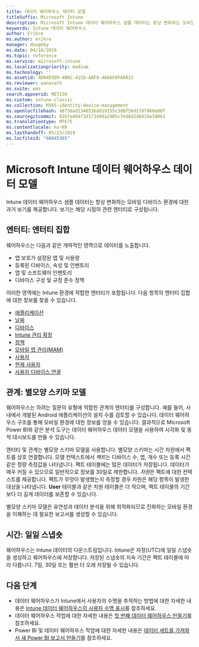 ```yaml
---
title: 데이터 웨어하우스 데이터 모델
titleSuffix: Microsoft Intune
description: Microsoft Intune 데이터 웨어하우스 샘플 데이터는 항상 변화하는 모바일 환경에 대한 과거 보기를 제공합니다.
keywords: Intune 데이터 웨어하우스
author: Erikre
ms.author: erikre
manager: dougeby
ms.date: 04/10/2019
ms.topic: reference
ms.service: microsoft-intune
ms.localizationpriority: medium
ms.technology: ''
ms.assetid: 4D04D3D9-4B6C-41CD-AAF8-466AF8FA6032
ms.reviewer: aanavath
ms.suite: ems
search.appverid: MET150
ms.custom: intune-classic
ms.collection: M365-identity-device-management
ms.openlocfilehash: a8756ad134853bdd19155c3d8f50d1f07960e80f
ms.sourcegitcommit: 916fed64f3d173498a2905c7ed8d2d6416e34061
ms.translationtype: MTE75
ms.contentlocale: ko-KR
ms.lasthandoff: 05/23/2019
ms.locfileid: "66045365"
---
```

# <a name="microsoft-intune-data-warehouse-data-model"></a>Microsoft Intune 데이터 웨어하우스 데이터 모델

Intune 데이터 웨어하우스 샘플 데이터는 항상 변화하는 모바일 디바이스 환경에 대한 과거 보기를 제공합니다. 보기는 해당 시점의 관련 엔터티로 구성됩니다.

## <a name="entities-entity-sets"></a>엔터티: 엔터티 집합

웨어하우스는 다음과 같은 개략적인 영역으로 데이터를 노출합니다.

  -  앱 보호가 설정된 앱 및 사용량
  -  등록된 디바이스, 속성 및 인벤토리
  -  앱 및 소프트웨어 인벤토리
  -  디바이스 구성 및 규정 준수 정책

이러한 영역에는 Intune 환경에 적합한 엔터티가 포함됩니다. 다음 항목의 엔터티 집합에 대한 정보를 찾을 수 있습니다.

  -  [애플리케이션](reports-ref-application.md)
  -  [날짜](reports-ref-date.md)
  -  [디바이스](reports-ref-devices.md)
  -  [Intune 관리 확장](reports-ref-intunemanagementextension.md)
  -  [정책](reports-ref-policy.md)
  -  [모바일 앱 관리(MAM)](reports-ref-mobile-app-management.md)
  -  [사용자](reports-ref-user.md)
  -  [현재 사용자](reports-ref-current-user.md)
  -  [사용자 디바이스 연결](reports-ref-user-device.md)

## <a name="relationships-star-schema-model"></a>관계: 별모양 스키마 모델

웨어하우스는 하려는 질문의 유형에 적합한 관계의 엔터티를 구성합니다. 예를 들어, 사내에서 개발된 Android 애플리케이션의 설치 수를 검토할 수 있습니다. 데이터 웨어하우스 구조를 통해 모바일 환경에 대한 정보를 얻을 수 있습니다. 결과적으로 Microsoft Power BI와 같은 분석 도구는 데이터 웨어하우스 데이터 모델을 사용하여 시각화 및 동적 대시보드를 만들 수 있습니다.

엔터티 및 관계는 별모양 스키마 모델을 사용합니다. 별모양 스키마는 시간 차원에서 팩트를 상호 연결합니다. 모델 컨텍스트에서 *팩트*는 디바이스 수, 앱, 개수 또는 등록 시간 같은 정량 측정값을 나타냅니다. 팩트 테이블에는 많은 데이터가 저장됩니다. 데이터가 매우 커질 수 있으므로 일반적으로 정보를 30일로 제한합니다. *차원*은 팩트에 대한 컨텍스트를 제공합니다. 팩트가 무엇이 발생했는지 측정할 경우 차원은 해당 항목이 발생한 대상을 나타냅니다. **User** 테이블과 같은 차원 테이블은 더 작으며, 팩트 테이블의 기간보다 더 길게 데이터를 보존할 수 있습니다. 

별모양 스키마 모델은 유연성과 데이터 분석을 위해 최적화되므로 진화하는 모바일 환경을 이해하는 데 필요한 보고서를 생성할 수 있습니다.

## <a name="time-daily-snapshots"></a>시간: 일일 스냅숏

웨어하우스는 Intune 데이터의 다운스트림입니다. Intune은 자정(UTC)에 일일 스냅숏을 생성하고 웨어하우스에 저장합니다. 저장된 스냅숏의 지속 기간은 팩트 테이블에 따라 다릅니다. 7일, 30일 또는 훨씬 더 오래 저장될 수 있습니다.

## <a name="next-steps"></a>다음 단계

 - 데이터 웨어하우스가 Intune에서 사용자의 수명을 추적하는 방법에 대한 자세한 내용은 [Intune 데이터 웨어하우스의 사용자 수명 표시](reports-ref-user-timeline.md)를 참조하세요.
 - 데이터 웨어하우스 작업에 대한 자세한 내용은 [첫 번째 데이터 웨어하우스 만들기](https://www.codeproject.com/Articles/652108/Create-First-Data-WareHouse)를 참조하세요.
 - Power BI 및 데이터 웨어하우스 작업에 대한 자세한 내용은 [데이터 세트를 가져와서 새 Power BI 보고서 만들기](https://powerbi.microsoft.com/documentation/powerbi-service-create-a-new-report/)를 참조하세요. 
